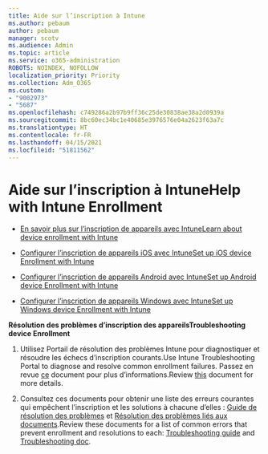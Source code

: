 ```yaml
---
title: Aide sur l’inscription à Intune
ms.author: pebaum
author: pebaum
manager: scotv
ms.audience: Admin
ms.topic: article
ms.service: o365-administration
ROBOTS: NOINDEX, NOFOLLOW
localization_priority: Priority
ms.collection: Adm_O365
ms.custom:
- "9002973"
- "5687"
ms.openlocfilehash: c749286a2b97b9ff36c25de30838ae38a2d0939a
ms.sourcegitcommit: 8bc60ec34bc1e40685e3976576e04a2623f63a7c
ms.translationtype: HT
ms.contentlocale: fr-FR
ms.lasthandoff: 04/15/2021
ms.locfileid: "51811562"
---
```

# <a name="help-with-intune-enrollment"></a><span data-ttu-id="26cf2-102">Aide sur l’inscription à Intune</span><span class="sxs-lookup"><span data-stu-id="26cf2-102">Help with Intune Enrollment</span></span>


- [<span data-ttu-id="26cf2-103">En savoir plus sur l’inscription de appareils avec Intune</span><span class="sxs-lookup"><span data-stu-id="26cf2-103">Learn about device enrollment with Intune</span></span>](https://docs.microsoft.com/intune/device-enrollment)

- [<span data-ttu-id="26cf2-104">Configurer l’inscription de appareils iOS avec Intune</span><span class="sxs-lookup"><span data-stu-id="26cf2-104">Set up iOS device Enrollment with Intune</span></span>](https://docs.microsoft.com/intune/ios-enroll)

- [<span data-ttu-id="26cf2-105">Configurer l’inscription de appareils Android avec Intune</span><span class="sxs-lookup"><span data-stu-id="26cf2-105">Set up Android device Enrollment with Intune</span></span>](https://docs.microsoft.com/intune/android-enroll)

- [<span data-ttu-id="26cf2-106">Configurer l’inscription de appareils Windows avec Intune</span><span class="sxs-lookup"><span data-stu-id="26cf2-106">Set up Windows device Enrollment with Intune</span></span>](https://docs.microsoft.com/intune/windows-enroll)

<span data-ttu-id="26cf2-107">**Résolution des problèmes d’inscription des appareils**</span><span class="sxs-lookup"><span data-stu-id="26cf2-107">**Troubleshooting device Enrollment**</span></span>

1. <span data-ttu-id="26cf2-108">Utilisez Portail de résolution des problèmes Intune pour diagnostiquer et résoudre les échecs d’inscription courants.</span><span class="sxs-lookup"><span data-stu-id="26cf2-108">Use Intune Troubleshooting Portal to diagnose and resolve common enrollment failures.</span></span> <span data-ttu-id="26cf2-109">Passez en revue [ce](https://docs.microsoft.com/intune/help-desk-operators) document pour plus d’informations.</span><span class="sxs-lookup"><span data-stu-id="26cf2-109">Review [this](https://docs.microsoft.com/intune/help-desk-operators) document for more details.</span></span>

2. <span data-ttu-id="26cf2-110">Consultez ces documents pour obtenir une liste des erreurs courantes qui empêchent l’inscription et les solutions à chacune d’elles : [Guide de résolution des problèmes](https://support.microsoft.com/help/4469913/troubleshooting-windows-device-enrollment-problems-in-microsoft-intune) et [Résolution des problèmes liés aux documents](https://docs.microsoft.com/intune/troubleshoot-device-enrollment-in-intune).</span><span class="sxs-lookup"><span data-stu-id="26cf2-110">Review these documents for a list of common errors that prevent enrollment and resolutions to each: [Troubleshooting guide](https://support.microsoft.com/help/4469913/troubleshooting-windows-device-enrollment-problems-in-microsoft-intune) and [Troubleshooting doc](https://docs.microsoft.com/intune/troubleshoot-device-enrollment-in-intune).</span></span>